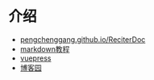 # 介绍

* [pengchenggang.github.io/ReciterDoc](https://pengchenggang.github.io/ReciterDoc/)
* [markdown教程](https://www.runoob.com/markdown/md-image.html)
* [vuepress](https://vuepress.vuejs.org/zh/guide/)
* [博客园](https://www.cnblogs.com/pengchenggang/)